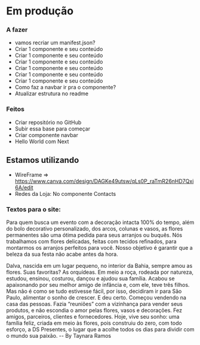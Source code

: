 # Em produção
### A fazer
- vamos recriar um manifest.json?
- Criar 1 componente e seu conteúdo
- Criar 1 componente e seu conteúdo
- Criar 1 componente e seu conteúdo
- Criar 1 componente e seu conteúdo
- Criar 1 componente e seu conteúdo
- Criar 1 componente e seu conteúdo
- Como faz a navbar ir pra o componente?
- Atualizar estrutura no readme


### Feitos
- Criar repositório no GitHub
- Subir essa base para começar
- Criar componente navbar
- Hello World com Next


## Estamos utilizando
- WireFrame => https://www.canva.com/design/DAGKe49utsw/qLs0P_raTmR26nHD7Qxi6A/edit
- Redes da Loja: No componente Contacts


### Textos para o site:
Para quem busca um evento com a decoração intacta 100% do tempo, além do bolo decorativo personalizado, dos arcos, colunas e vasos, as flores permanentes são uma ótima pedida para seus arranjos ou buquês. 
Nós trabalhamos com flores delicadas, feitas com tecidos refinados, para montarmos os arranjos perfeitos para você. Nosso objetivo é garantir que a beleza da sua festa não acabe antes da hora.


Dalva, nascida em um lugar pequeno, no interior da Bahia, sempre amou as flores. Suas favoritas? As orquídeas. Em meio a roça, rodeada por natureza, estudou, ensinou, costurou, dançou e ajudou sua família. 
Acabou se apaixonando por seu melhor amigo de infância e, com ele, teve três filhos. Mas não é como se tudo estivesse fácil, por isso, decidiram ir para São Paulo, alimentar o sonho de crescer. 
E deu certo. 
Começou vendendo na casa das pessoas. Fazia “reuniões” com a vizinhança para vender seus produtos, e não escondia o amor pelas flores, vasos e decorações. 
Fez amigos, parceiros, clientes e fornecedores. 
Hoje, vive seu sonho: uma família feliz, criada em meio às flores, pois construiu do zero, com todo esforço, a DS Presentes, o lugar que a acolhe todos os dias para dividir com o mundo sua paixão.
-- By Taynara Ramos